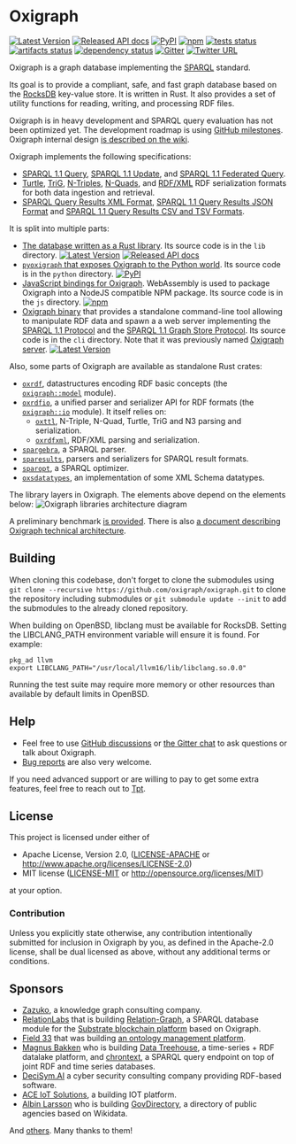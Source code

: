 # Oxigraph

[![Latest Version](https://img.shields.io/crates/v/oxigraph.svg)](https://crates.io/crates/oxigraph)
[![Released API docs](https://docs.rs/oxigraph/badge.svg)](https://docs.rs/oxigraph)
[![PyPI](https://img.shields.io/pypi/v/pyoxigraph)](https://pypi.org/project/pyoxigraph/)
[![npm](https://img.shields.io/npm/v/oxigraph)](https://www.npmjs.com/package/oxigraph)
[![tests status](https://github.com/oxigraph/oxigraph/actions/workflows/tests.yml/badge.svg)](https://github.com/oxigraph/oxigraph/actions)
[![artifacts status](https://github.com/oxigraph/oxigraph/actions/workflows/artifacts.yml/badge.svg)](https://github.com/oxigraph/oxigraph/actions)
[![dependency status](https://deps.rs/repo/github/oxigraph/oxigraph/status.svg)](https://deps.rs/repo/github/oxigraph/oxigraph)
[![Gitter](https://badges.gitter.im/oxigraph/community.svg)](https://gitter.im/oxigraph/community)
[![Twitter URL](https://img.shields.io/twitter/url?style=social&url=https%3A%2F%2Ftwitter.com%2Foxigraph)](https://twitter.com/oxigraph)

Oxigraph is a graph database implementing the [SPARQL](https://www.w3.org/TR/sparql11-overview/) standard.

Its goal is to provide a compliant, safe, and fast graph database based on the [RocksDB](https://rocksdb.org/) key-value store.
It is written in Rust.
It also provides a set of utility functions for reading, writing, and processing RDF files.

Oxigraph is in heavy development and SPARQL query evaluation has not been optimized yet.
The development roadmap is using [GitHub milestones](https://github.com/oxigraph/oxigraph/milestones?direction=desc&sort=completeness&state=open).
Oxigraph internal design [is described on the wiki](https://github.com/oxigraph/oxigraph/wiki/Architecture).

Oxigraph implements the following specifications:

- [SPARQL 1.1 Query](https://www.w3.org/TR/sparql11-query/), [SPARQL 1.1 Update](https://www.w3.org/TR/sparql11-update/), and [SPARQL 1.1 Federated Query](https://www.w3.org/TR/sparql11-federated-query/).
- [Turtle](https://www.w3.org/TR/turtle/), [TriG](https://www.w3.org/TR/trig/), [N-Triples](https://www.w3.org/TR/n-triples/), [N-Quads](https://www.w3.org/TR/n-quads/), and [RDF/XML](https://www.w3.org/TR/rdf-syntax-grammar/) RDF serialization formats for both data ingestion and retrieval.
- [SPARQL Query Results XML Format](https://www.w3.org/TR/rdf-sparql-XMLres/), [SPARQL 1.1 Query Results JSON Format](https://www.w3.org/TR/sparql11-results-json/) and [SPARQL 1.1 Query Results CSV and TSV Formats](https://www.w3.org/TR/sparql11-results-csv-tsv/).

It is split into multiple parts:

- [The database written as a Rust library](https://crates.io/crates/oxigraph). Its source code is in the `lib` directory.
  [![Latest Version](https://img.shields.io/crates/v/oxigraph.svg)](https://crates.io/crates/oxigraph)
  [![Released API docs](https://docs.rs/oxigraph/badge.svg)](https://docs.rs/oxigraph)
- [`pyoxigraph` that exposes Oxigraph to the Python world](https://pyoxigraph.readthedocs.io/). Its source code is in the `python` directory. [![PyPI](https://img.shields.io/pypi/v/pyoxigraph)](https://pypi.org/project/pyoxigraph/)
- [JavaScript bindings for Oxigraph](https://www.npmjs.com/package/oxigraph). WebAssembly is used to package Oxigraph into a NodeJS compatible NPM package. Its source code is in the `js` directory.
  [![npm](https://img.shields.io/npm/v/oxigraph)](https://www.npmjs.com/package/oxigraph)
- [Oxigraph binary](https://crates.io/crates/oxigraph-cli) that provides a standalone command-line tool allowing to manipulate RDF data and spawn a a web server implementing the [SPARQL 1.1 Protocol](https://www.w3.org/TR/sparql11-protocol/) and the [SPARQL 1.1 Graph Store Protocol](https://www.w3.org/TR/sparql11-http-rdf-update/). Its source code is in the `cli` directory.
  Note that it was previously named [Oxigraph server](https://crates.io/crates/oxigraph-server).
  [![Latest Version](https://img.shields.io/crates/v/oxigraph-cli.svg)](https://crates.io/crates/oxigraph-cli)

Also, some parts of Oxigraph are available as standalone Rust crates:
* [`oxrdf`](https://crates.io/crates/oxrdf), datastructures encoding RDF basic concepts (the [`oxigraph::model`](crate::model) module).
* [`oxrdfio`](https://crates.io/crates/oxrdfio), a unified parser and serializer API for RDF formats (the [`oxigraph::io`](crate::io) module). It itself relies on:
  * [`oxttl`](https://crates.io/crates/oxttl), N-Triple, N-Quad, Turtle, TriG and N3 parsing and serialization.
  * [`oxrdfxml`](https://crates.io/crates/oxrdfxml), RDF/XML parsing and serialization.
* [`spargebra`](https://crates.io/crates/spargebra), a SPARQL parser.
* [`sparesults`](https://crates.io/crates/sparesults), parsers and serializers for SPARQL result formats.
* [`sparopt`](https://crates.io/crates/sparesults), a SPARQL optimizer.
* [`oxsdatatypes`](https://crates.io/crates/oxsdatatypes), an implementation of some XML Schema datatypes.

The library layers in Oxigraph. The elements above depend on the elements below:
![Oxigraph libraries architecture diagram](./docs/arch-diagram.svg)

A preliminary benchmark [is provided](bench/README.md). There is also [a document describing Oxigraph technical architecture](https://github.com/oxigraph/oxigraph/wiki/Architecture).

## Building

When cloning this codebase, don't forget to clone the submodules using
`git clone --recursive https://github.com/oxigraph/oxigraph.git` to clone the repository including submodules or
`git submodule update --init` to add the submodules to the already cloned repository.

When building on OpenBSD, libclang must be available for
RocksDB. Setting the LIBCLANG_PATH environment variable will ensure it
is found. For example:

```
pkg_ad llvm
export LIBCLANG_PATH="/usr/local/llvm16/lib/libclang.so.0.0"
```

Running the test suite may require more memory or other resources than
available by default limits in OpenBSD.

## Help

- Feel free to use [GitHub discussions](https://github.com/oxigraph/oxigraph/discussions) or [the Gitter chat](https://gitter.im/oxigraph/community) to ask questions or talk about Oxigraph.
- [Bug reports](https://github.com/oxigraph/oxigraph/issues) are also very
welcome.

If you need advanced support or are willing to pay to get some extra features, feel free to reach out to [Tpt](https://github.com/Tpt/).


## License

This project is licensed under either of

- Apache License, Version 2.0, ([LICENSE-APACHE](LICENSE-APACHE) or
  http://www.apache.org/licenses/LICENSE-2.0)
- MIT license ([LICENSE-MIT](LICENSE-MIT) or
  http://opensource.org/licenses/MIT)

at your option.

### Contribution

Unless you explicitly state otherwise, any contribution intentionally submitted for inclusion in Oxigraph by you, as defined in the Apache-2.0 license, shall be dual licensed as above, without any additional terms or conditions.


## Sponsors

* [Zazuko](https://zazuko.com/), a knowledge graph consulting company.
* [RelationLabs](https://relationlabs.ai/) that is building [Relation-Graph](https://github.com/relationlabs/Relation-Graph), a SPARQL database module for the [Substrate blockchain platform](https://substrate.io/) based on Oxigraph.
* [Field 33](https://field33.com) that was building [an ontology management platform](https://plow.pm/).
* [Magnus Bakken](https://github.com/magbak) who is building [Data Treehouse](https://www.data-treehouse.com/), a time-series + RDF datalake platform, and [chrontext](https://github.com/magbak/chrontext), a SPARQL query endpoint on top of joint RDF and time series databases.
* [DeciSym.AI](https://www.decisym.ai/) a cyber security consulting company providing RDF-based software.
* [ACE IoT Solutions](https://aceiotsolutions.com/), a building IOT platform.
* [Albin Larsson](https://byabbe.se/) who is building [GovDirectory](https://www.govdirectory.org/), a directory of public agencies based on Wikidata.

And [others](https://github.com/sponsors/Tpt). Many thanks to them!
